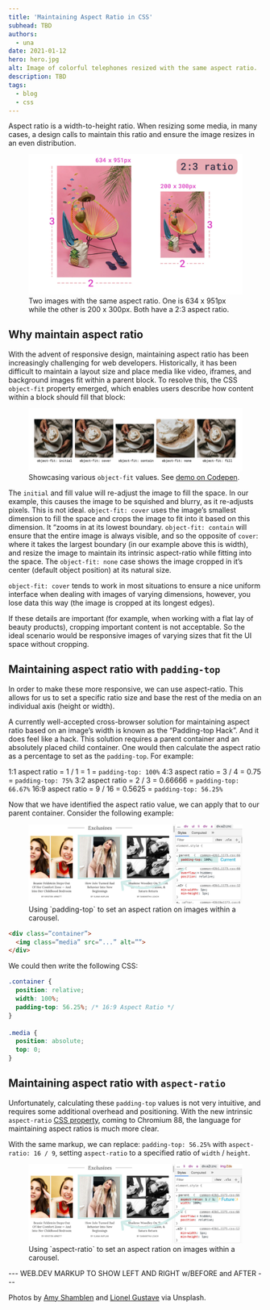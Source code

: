 ```yaml
---
title: 'Maintaining Aspect Ratio in CSS'
subhead: TBD
authors:
  - una
date: 2021-01-12
hero: hero.jpg
alt: Image of colorful telephones resized with the same aspect ratio.
description: TBD
tags:
  - blog
  - css
---
```


Aspect ratio is a width-to-height ratio. When resizing some media, in many cases, a design calls to maintain this ratio and ensure the image resizes in an even distribution.

<figure class="w-figure">
  <img class="w-screenshot" src="aspect-ratio.jpg" alt="">
  <figcaption class="w-figcaption">
    Two images with the same aspect ratio. One is 634 x 951px while the other is 200 x 300px. Both have a 2:3 aspect ratio.
  </figcaption>
</figure>

## Why maintain aspect ratio

With the advent of responsive design, maintaining aspect ratio has been increasingly challenging for web developers. Historically, it has been difficult to maintain a layout size and place media like video, iframes, and background images fit within a parent block. To resolve this, the CSS `object-fit` property emerged, which enables users describe how content within a block should fill that block:

<figure class="w-figure">
  <img class="w-screenshot" src="coffees.jpg" alt="">
  <figcaption class="w-figcaption">
    Showcasing various <code>object-fit</code> values. See <a href="https://codepen.io/una/pen/mdrLGjR">demo on Codepen</a>.
  </figcaption>
</figure>

The `initial` and fill value will re-adjust the image to fill the space. In our example, this causes the image to be squished and blurry, as it re-adjusts pixels. This is not ideal. `object-fit: cover` uses the image’s smallest dimension to fill the space and crops the image to fit into it based on this dimension. It “zooms in at its lowest boundary. `object-fit: contain` will ensure that the entire image is always visible, and so the opposite of `cover`: where it takes the largest boundary (in our example above this is width), and resize the image to maintain its intrinsic aspect-ratio while fitting into the space. The `object-fit: none` case shows the image cropped in it’s center (default object position) at its natural size.

`object-fit: cover` tends to work in most situations to ensure a nice uniform interface when dealing with images of varying dimensions, however, you lose data this way (the image is cropped at its longest edges). 



If these details are important (for example, when working with a flat lay of beauty products), cropping important content is not acceptable. So the ideal scenario would be responsive images of varying sizes that fit the UI space without cropping.

## Maintaining aspect ratio with `padding-top`

In order to make these more responsive, we can use aspect-ratio. This allows for us to set a specific ratio size and base the rest of the media on an individual axis (height or width).

A currently well-accepted cross-browser solution for maintaining aspect ratio based on an image’s width is known as the “Padding-top Hack”. And it does feel like a hack. This solution requires a parent container and an absolutely placed child container. One would then calculate the aspect ratio as a percentage to set as the `padding-top`. For example:

1:1 aspect ratio = 1 / 1 = 1 = `padding-top: 100%`
4:3 aspect ratio = 3 / 4 = 0.75 = `padding-top: 75%`
3:2 aspect ratio = 2 / 3 = 0.66666 = `padding-top: 66.67%`
16:9 aspect ratio = 9 / 16 = 0.5625 = `padding-top: 56.25%`

Now that we have identified the aspect ratio value, we can apply that to our parent container. Consider the following example:

<figure class="w-figure">
  <img class="w-screenshot" src="aspectratio-current.jpg" alt="">
  <figcaption class="w-figcaption">
    Using `padding-top` to set an aspect ration on images within a carousel.
  </figcaption>
</figure>


```html
<div class=”container”>
  <img class=”media” src=”...” alt=””>
</div>
```

We could then write the following CSS:

```css
.container {
  position: relative;
  width: 100%;
  padding-top: 56.25%; /* 16:9 Aspect Ratio */
}

.media {
  position: absolute;
  top: 0;
}
```

## Maintaining aspect ratio with `aspect-ratio`

Unfortunately, calculating these `padding-top` values is not very intuitive, and requires some additional overhead and positioning. With the new intrinsic `aspect-ratio` [CSS property](https://www.w3.org/TR/css-sizing-4/#aspect-ratio), coming to Chromium 88, the language for maintaining aspect ratios is much more clear.

With the same markup, we can replace: `padding-top: 56.25%` with `aspect-ratio: 16 / 9`, setting `aspect-ratio` to a specified ratio of `width` / `height`.

<figure class="w-figure">
  <img class="w-screenshot" src="aspectratio-future.jpg" alt="">
  <figcaption class="w-figcaption">
    Using `aspect-ratio` to set an aspect ration on images within a carousel.
  </figcaption>
</figure>

--- WEB.DEV MARKUP TO SHOW LEFT AND RIGHT w/BEFORE and AFTER ---

Photos by [Amy Shamblen](https://unsplash.com/photos/TXg_38oImi0) and [Lionel Gustave](https://unsplash.com/photos/c1rOy44wuts) via Unsplash.